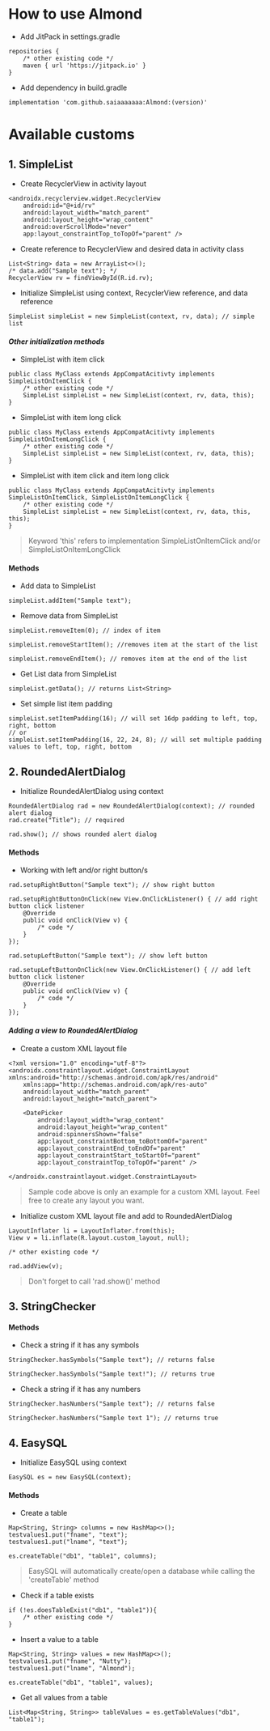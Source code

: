# How to use Almond
- Add JitPack in settings.gradle
```
repositories {
    /* other existing code */
    maven { url 'https://jitpack.io' }
}
```
- Add dependency in build.gradle
```
implementation 'com.github.saiaaaaaaa:Almond:(version)'
```
# Available customs
## 1. SimpleList
- Create RecyclerView in activity layout
```
<androidx.recyclerview.widget.RecyclerView
    android:id="@+id/rv"
    android:layout_width="match_parent"
    android:layout_height="wrap_content"
    android:overScrollMode="never"
    app:layout_constraintTop_toTopOf="parent" />
```
- Create reference to RecyclerView and desired data in activity class
```
List<String> data = new ArrayList<>();
/* data.add("Sample text"); */
RecyclerView rv = findViewById(R.id.rv);
```
- Initialize SimpleList using context, RecyclerView reference, and data reference
```
SimpleList simpleList = new SimpleList(context, rv, data); // simple list
```
#### *Other initialization methods*
- SimpleList with item click
```
public class MyClass extends AppCompatAcitivty implements SimpleListOnItemClick {
    /* other existing code */
    SimpleList simpleList = new SimpleList(context, rv, data, this);
}
```
- SimpleList with item long click
```
public class MyClass extends AppCompatAcitivty implements SimpleListOnItemLongClick {
    /* other existing code */
    SimpleList simpleList = new SimpleList(context, rv, data, this);
}
```
- SimpleList with item click and item long click
```
public class MyClass extends AppCompatAcitivty implements SimpleListOnItemClick, SimpleListOnItemLongClick {
    /* other existing code */
    SimpleList simpleList = new SimpleList(context, rv, data, this, this);
}
```
> Keyword 'this' refers to implementation SimpleListOnItemClick and/or SimpleListOnItemLongClick
#### Methods
- Add data to SimpleList
```
simpleList.addItem("Sample text");
```
- Remove data from SimpleList
```
simpleList.removeItem(0); // index of item

simpleList.removeStartItem(); //removes item at the start of the list

simpleList.removeEndItem(); // removes item at the end of the list
```
- Get List<String> data from SimpleList
```
simpleList.getData(); // returns List<String>
```
- Set simple list item padding
```
simpleList.setItemPadding(16); // will set 16dp padding to left, top, right, bottom
// or
simpleList.setItemPadding(16, 22, 24, 8); // will set multiple padding values to left, top, right, bottom
```
## 2. RoundedAlertDialog
- Initialize RoundedAlertDialog using context
```
RoundedAlertDialog rad = new RoundedAlertDialog(context); // rounded alert dialog
rad.create("Title"); // required

rad.show(); // shows rounded alert dialog
```
#### Methods
- Working with left and/or right button/s
```
rad.setupRightButton("Sample text"); // show right button

rad.setupRightButtonOnClick(new View.OnClickListener() { // add right button click listener
    @Override
    public void onClick(View v) {
        /* code */
    }
});

rad.setupLeftButton("Sample text"); // show left button

rad.setupLeftButtonOnClick(new View.OnClickListener() { // add left button click listener
    @Override
    public void onClick(View v) {
        /* code */
    }
});
```
#### *Adding a view to RoundedAlertDialog*
- Create a custom XML layout file
```
<?xml version="1.0" encoding="utf-8"?>
<androidx.constraintlayout.widget.ConstraintLayout xmlns:android="http://schemas.android.com/apk/res/android"
    xmlns:app="http://schemas.android.com/apk/res-auto"
    android:layout_width="match_parent"
    android:layout_height="match_parent">

    <DatePicker
        android:layout_width="wrap_content"
        android:layout_height="wrap_content"
        android:spinnersShown="false"
        app:layout_constraintBottom_toBottomOf="parent"
        app:layout_constraintEnd_toEndOf="parent"
        app:layout_constraintStart_toStartOf="parent"
        app:layout_constraintTop_toTopOf="parent" />

</androidx.constraintlayout.widget.ConstraintLayout>
```
> Sample code above is only an example for a custom XML layout. Feel free to create any layout you want.
- Initialize custom XML layout file and add to RoundedAlertDialog
```
LayoutInflater li = LayoutInflater.from(this);
View v = li.inflate(R.layout.custom_layout, null);

/* other existing code */

rad.addView(v);
```
> Don't forget to call 'rad.show()' method
## 3. StringChecker
#### Methods
- Check a string if it has any symbols
```
StringChecker.hasSymbols("Sample text"); // returns false

StringChecker.hasSymbols("Sample text!"); // returns true
```
- Check a string if it has any numbers
```
StringChecker.hasNumbers("Sample text"); // returns false

StringChecker.hasNumbers("Sample text 1"); // returns true
```
## 4. EasySQL
- Initialize EasySQL using context
```
EasySQL es = new EasySQL(context);
```
#### Methods
- Create a table
```
Map<String, String> columns = new HashMap<>();
testvalues1.put("fname", "text");
testvalues1.put("lname", "text");

es.createTable("db1", "table1", columns);
```
> EasySQL will automatically create/open a database while calling the 'createTable' method
- Check if a table exists
```
if (!es.doesTableExist("db1", "table1")){
    /* other existing code */
}
```
- Insert a value to a table
```
Map<String, String> values = new HashMap<>();
testvalues1.put("fname", "Nutty");
testvalues1.put("lname", "Almond");

es.createTable("db1", "table1", values);
```
- Get all values from a table
```
List<Map<String, String>> tableValues = es.getTableValues("db1", "table1");
```